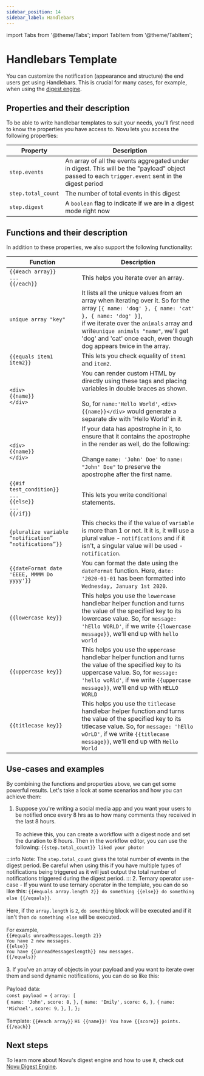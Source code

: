 ```yaml
---
sidebar_position: 14
sidebar_label: Handlebars
---
```


import Tabs from '@theme/Tabs';
import TabItem from '@theme/TabItem';

# Handlebars Template

You can customize the notification (appearance and structure) the end users get using Handlebars. This is crucial for many cases, for example, when using the [digest engine](https://docs.novu.co/platform/digest/). 

## Properties and their description

To be able to write handlebar templates to suit your needs, you'll first need to know the properties you have access to. Novu lets you access the following properties:

| Property           | Description                                                                                                                                         |
| ------------------ | --------------------------------------------------------------------------------------------------------------------------------------------------- |
| `step.events`      | An array of all the events aggregated under in digest. This will be the "payload" object passed to each `trigger.event` sent in the digest period |
| `step.total_count` | The number of total events in this digest                                                                                                           |
| `step.digest`      | A `boolean` flag to indicate if we are in a digest mode right now        

## Functions and their description

In addition to these properties, we also support the following functionality:

| Function           | Description                                                                                                                                         |
| ------------------ | --------------------------------------------------------------------------------------------------------------------------------------------------- |
| `{{#each array}}`<br/>`...`<br/>`{{/each}}`      | This helps you iterate over an array.  |
| `unique array "key"`      | It lists all the unique values from an array when iterating over it. So for the array `[{ name: 'dog' }, { name: 'cat' }, { name: 'dog' }]`, <br/>if we iterate over the `animals` array and write`unique animals "name"`, we'll get 'dog' and 'cat' once each, even though dog appears twice in the array.|
| `{{equals item1 item2}}` | This lets you check equality of `item1` and `item2`.                                                                                                            |
| `<div>`<br/>`{{name}}`<br/>`</div>`      | You can render custom HTML by directly using these tags and placing variables in double braces as shown. <br/><br/> So, for `name:'Hello World'`, `<div>{{name}}</div>` would generate a separate div with 'Hello World' in it. |
| `<div>`<br/>`{{name}}`<br/>`</div>`      | If your data has apostrophe in it, to ensure that it contains the apostrophe in the render as well, do the following:<br/><br/>Change `name: 'John' Doe'` to `name: "John' Doe"` to preserve the apostrophe after the first name.|
| `{{#if test_condition}}`<br/>`...`<br/>`{{else}}`<br/>`...`<br/>`{{/if}}`      | This lets you write conditional statements.  |
| `{pluralize variable “notification” “notifications”}}`      | This checks the if the value of `variable` is more than 1 or not. It it is, it will use a plural value - `notifications` and if it isn't, a singular value will be used - `notification`.  |
| `{{dateFormat date 'EEEE, MMMM Do yyyy'}}`      | You can format the date using the `dateFormat` function. Here, `date: '2020-01-01` has been formatted into `Wednesday, January 1st 2020`.|
| `{{lowercase key}}`      | This helps you use the `lowercase` handlebar helper function and turns the value of the specified key to its lowercase value. So, for `message: 'hEllo WORLD'`, if we write `{{lowercase message}}`, we'll end up with `hello world`|
| `{{uppercase key}}`      | This helps you use the `uppercase` handlebar helper function and turns the value of the specified key to its uppercase value. So, for `message: 'hello woRld'`, if we write `{{uppercase message}}`, we'll end up with `HELLO WORLD`|
| `{{titlecase key}}`      | This helps you use the `titlecase` handlebar helper function and turns the value of the specified key to its titlecase value. So, for `message: 'hEllo wOrLD'`, if we write `{{titlecase message}}`, we'll end up with `Hello World`|

## Use-cases and examples

By combining the functions and properties above, we can get some powerful results. Let's take a look at some scenarios and how you can achieve them:

1. Suppose you're writing a social media app and you want your users to be notified once every 8 hrs as to how many comments they received in the last 8 hours.<br/><br/>To achieve this, you can create a workflow with a digest node and set the duration to 8 hours. Then in the workflow editor, you can use the following:
`{{step.total_count}} liked your photo!`

:::info
Note: The `step.total_count` gives the total number of events in the digest period. Be careful when using this if you have multiple types of notifications being triggered as it will just output the total number of notifications triggered during the digest period.
:::
2. Ternary operator use-case - If you want to use ternary operator in the template, you can do so like this:
   `{{#equals array.length 2}} do something {{else}} do something else {{/equals}}`. <br/><br/>Here, if the `array.length` is `2`, `do something` block will be executed and if it isn't then `do something else` will be executed.<br/><br/> For example, <br/>
   `{{#equals unreadMessages.length 2}}`<br/>`You have 2 new messages.`<br/>`{{else}}`<br/>`You have {{unreadMessageslength}} new messages.`<br/>`{{/equals}}`<br/><br/>
3. If you've an array of objects in your payload and you want to iterate over them and send dynamic notifications, you can do so like this:<br/><br/>
  Payload data:<br/>`const payload = {`
`array: [`<br/>
    `{`
     `name: 'John',`
      `score: 8,`
    `},`
    `{`
      `name: 'Emily',`
      `score: 6,`
    `},`
    `{`
     `name: 'Michael',`
      `score: 9,`
    `},`
  `],`
`};`<br/><br/>
Template:
`{{#each array}}`
  `Hi {{name}}! You have {{score}} points.`
`{{/each}}`

## Next steps

To learn more about Novu's digest engine and how to use it, check out [Novu Digest Engine](https://docs.novu.co/platform/digest).
